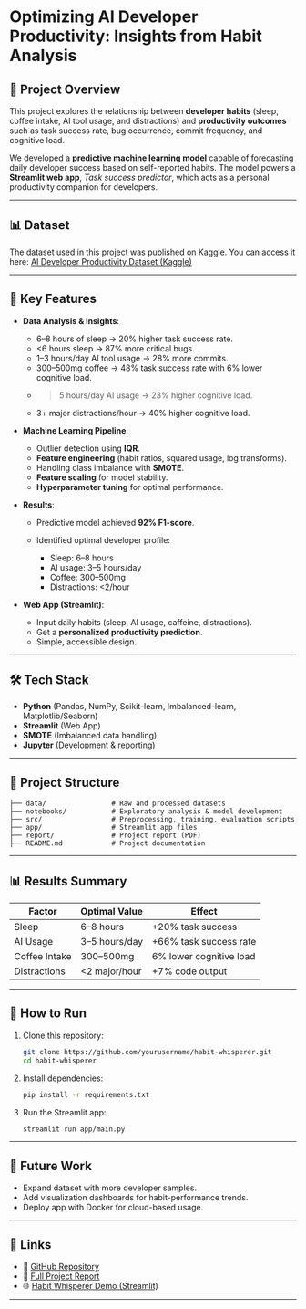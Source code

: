 # Optimizing AI Developer Productivity: Insights from Habit Analysis

## 📌 Project Overview

This project explores the relationship between **developer habits** (sleep, coffee intake, AI tool usage, and distractions) and **productivity outcomes** such as task success rate, bug occurrence, commit frequency, and cognitive load.

We developed a **predictive machine learning model** capable of forecasting daily developer success based on self-reported habits. The model powers a **Streamlit web app**, *Task success predictor*, which acts as a personal productivity companion for developers.

---

## 📊 Dataset

The dataset used in this project was published on Kaggle.
You can access it here: [AI Developer Productivity Dataset (Kaggle)](https://www.kaggle.com/datasets/atharvasoundankar/ai-developer-productivity-dataset)

---

## 🚀 Key Features

* **Data Analysis & Insights**:

  * 6–8 hours of sleep → 20% higher task success rate.
  * <6 hours sleep → 87% more critical bugs.
  * 1–3 hours/day AI tool usage → 28% more commits.
  * 300–500mg coffee → 48% task success rate with 6% lower cognitive load.
  * > 5 hours/day AI usage → 23% higher cognitive load.
  * 3+ major distractions/hour → 40% higher cognitive load.

* **Machine Learning Pipeline**:

  * Outlier detection using **IQR**.
  * **Feature engineering** (habit ratios, squared usage, log transforms).
  * Handling class imbalance with **SMOTE**.
  * **Feature scaling** for model stability.
  * **Hyperparameter tuning** for optimal performance.

* **Results**:

  * Predictive model achieved **92% F1-score**.
  * Identified optimal developer profile:

    * Sleep: 6–8 hours
    * AI usage: 3–5 hours/day
    * Coffee: 300–500mg
    * Distractions: <2/hour

* **Web App (Streamlit)**:

  * Input daily habits (sleep, AI usage, caffeine, distractions).
  * Get a **personalized productivity prediction**.
  * Simple, accessible design.

---

## 🛠️ Tech Stack

* **Python** (Pandas, NumPy, Scikit-learn, Imbalanced-learn, Matplotlib/Seaborn)
* **Streamlit** (Web App)
* **SMOTE** (Imbalanced data handling)
* **Jupyter** (Development & reporting)

---

## 📂 Project Structure

```
├── data/                # Raw and processed datasets
├── notebooks/           # Exploratory analysis & model development
├── src/                 # Preprocessing, training, evaluation scripts
├── app/                 # Streamlit app files
├── report/              # Project report (PDF)
├── README.md            # Project documentation
```

---

## 📊 Results Summary

| Factor        | Optimal Value | Effect                  |
| ------------- | ------------- | ----------------------- |
| Sleep         | 6–8 hours     | +20% task success       |
| AI Usage      | 3–5 hours/day | +66% task success rate  |
| Coffee Intake | 300–500mg     | 6% lower cognitive load |
| Distractions  | <2 major/hour | +7% code output         |

---

## 📖 How to Run

1. Clone this repository:

   ```bash
   git clone https://github.com/yourusername/habit-whisperer.git
   cd habit-whisperer
   ```
2. Install dependencies:

   ```bash
   pip install -r requirements.txt
   ```
3. Run the Streamlit app:

   ```bash
   streamlit run app/main.py
   ```

---

## 🔮 Future Work

* Expand dataset with more developer samples.
* Add visualization dashboards for habit-performance trends.
* Deploy app with Docker for cloud-based usage.

---

## 📎 Links

* 📂 [GitHub Repository](https://github.com/GhadaaEssam/Ai-developers)
* 📑 [Full Project Report](https://github.com/GhadaaEssam/Ai-developers/blob/main/report/Project%20report.pdf)
* 🌐 [Habit Whisperer Demo (Streamlit)](https://task-success-predictor.streamlit.app/)

---
